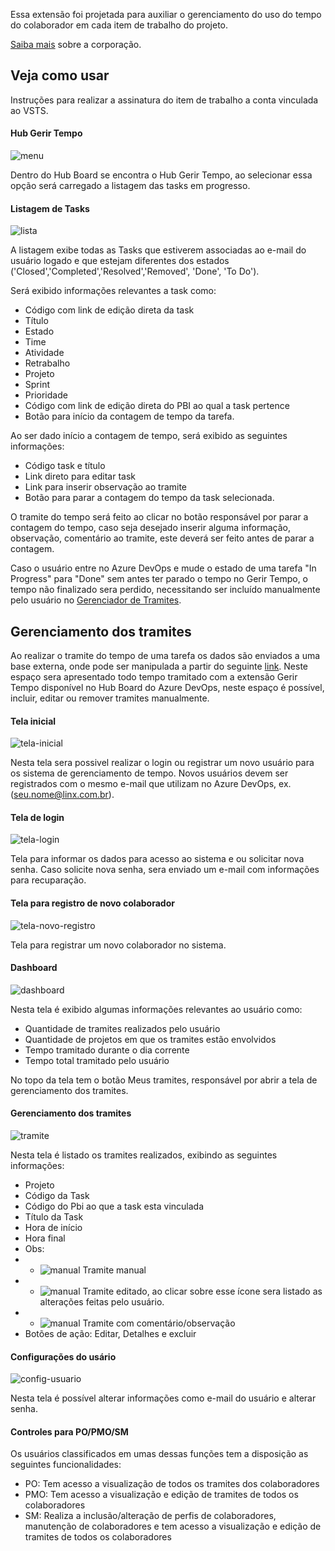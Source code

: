 Essa extensão foi projetada para auxiliar o gerenciamento do uso do tempo do colaborador em cada item de trabalho do projeto.  

[Saiba mais](https://www.linx.com.br) sobre a corporação.

## Veja como usar

Instruções para realizar a assinatura do item de trabalho a conta vinculada ao VSTS. 

#### Hub Gerir Tempo

![menu](images/menu.png)

Dentro do Hub Board se encontra o Hub Gerir Tempo, ao selecionar essa opção será carregado a listagem das tasks em progresso.

#### Listagem de Tasks

![lista](images/lista.PNG)

A listagem exibe todas as Tasks que estiverem associadas ao e-mail do usuário logado e que estejam diferentes dos estados ('Closed','Completed','Resolved','Removed', 'Done', 'To Do').

Será exibido informações relevantes a task como:
- Código com link de edição direta da task
- Título
- Estado 
- Time
- Atividade
- Retrabalho
- Projeto
- Sprint
- Prioridade
- Código com link de edição direta do PBI ao qual a task pertence
- Botão para início da contagem de tempo da tarefa.

Ao ser dado início a contagem de tempo, será exibido as seguintes informações:
- Código task e título
- Link direto para editar task
- Link para inserir observação ao tramite
- Botão para parar a contagem do tempo da task selecionada.

O tramite do tempo será feito ao clicar no botão responsável por parar a contagem do tempo, caso seja desejado inserir alguma informação, observação, comentário ao tramite, este deverá ser feito antes de parar a contagem.

Caso o usuário entre no Azure DevOps e mude o estado de uma tarefa "In Progress" para "Done" sem antes ter parado o tempo no Gerir Tempo, o tempo não finalizado sera perdido, necessitando ser incluído manualmente pelo usuário no [Gerenciador de Tramites](http://hourglassazure.azurewebsites.net).

## Gerenciamento dos tramites

Ao realizar o tramite do tempo de uma tarefa os dados são enviados a uma base externa, onde pode ser manipulada a partir do seguinte [link](http://hourglassazure.azurewebsites.net). Neste espaço sera apresentado todo tempo tramitado com a extensão Gerir Tempo disponível no Hub Board do Azure DevOps, neste espaço é possível, incluir, editar ou remover tramites manualmente.

#### Tela inicial

![tela-inicial](images/tela-ha.PNG)

Nesta tela sera possivel realizar o login ou registrar um novo usuário para os sistema de gerenciamento de tempo. Novos usuários devem ser registrados com o mesmo e-mail que utilizam no Azure DevOps, ex.(seu.nome@linx.com.br).

#### Tela de login

![tela-login](images/login.PNG)

Tela para informar os dados para acesso ao sistema e ou solicitar nova senha.
Caso solicite nova senha, sera enviado um e-mail com informações para recuparação.

#### Tela para registro de novo colaborador

![tela-novo-registro](images/novo-colaborador.PNG)

Tela para registrar um novo colaborador no sistema.

#### Dashboard 

![dashboard](images/dash.PNG)

Nesta tela é exibido algumas informações relevantes ao usuário como:
- Quantidade de tramites realizados pelo usuário
- Quantidade de projetos em que os tramites estão envolvidos
- Tempo tramitado durante o dia corrente
- Tempo total tramitado pelo usuário

No topo da tela tem o botão Meus tramites, responsável por abrir a tela de gerenciamento dos tramites.

#### Gerenciamento dos tramites

![tramite](images/gerir-tempo.PNG)

Nesta tela é listado os tramites realizados, exibindo as seguintes informações:
- Projeto 
- Código da Task
- Código do Pbi ao que a task esta vinculada
- Título da Task
- Hora de início
- Hora final 
- Obs:
- - ![manual](images/m.png)  Tramite manual
- - ![manual](images/e.png)  Tramite editado, ao clicar sobre esse ícone sera listado as alterações feitas pelo usuário.
- - ![manual](images/coment.png)  Tramite com comentário/observação
- Botões de ação: Editar, Detalhes e excluir


#### Configurações do usário

![config-usuario](images/config-perfil.PNG)

Nesta tela é possível alterar informações como e-mail do usuário e alterar senha.

#### Controles para PO/PMO/SM

Os usuários classificados em umas dessas funções tem a disposição as seguintes funcionalidades:

- PO: Tem acesso a visualização de todos os tramites dos colaboradores
- PMO: Tem acesso a visualização e edição de tramites de todos os colaboradores
- SM: Realiza a inclusão/alteração de perfis de colaboradores, manutenção de colaboradores e tem acesso a visualização e edição de tramites de todos os colaboradores
